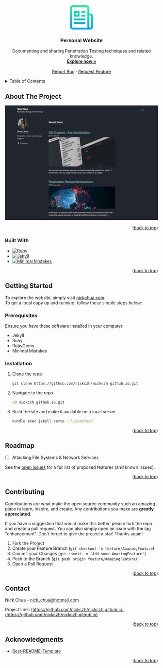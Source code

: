 <!-- Improved compatibility of back to top link: See: https://github.com/othneildrew/Best-README-Template/pull/73 -->
<a name="readme-top"></a>
<!--
*** Thanks for checking out the Best-README-Template. If you have a suggestion
*** that would make this better, please fork the repo and create a pull request
*** or simply open an issue with the tag "enhancement".
*** Don't forget to give the project a star!
*** Thanks again! Now go create something AMAZING! :D
-->



<!-- PROJECT SHIELDS -->
<!--
*** I'm using markdown "reference style" links for readability.
*** Reference links are enclosed in brackets [ ] instead of parentheses ( ).
*** See the bottom of this document for the declaration of the reference variables
*** for contributors-url, forks-url, etc. This is an optional, concise syntax you may use.
*** https://www.markdownguide.org/basic-syntax/#reference-style-links
-->



<!-- PROJECT LOGO -->
<br />
<div align="center">
  <a href="https://github.com/nickczh/nickczh.github.io">
    <img src="assets/images/readme_logo.png" alt="Logo" width="80" height="80">
  </a>

<h3 align="center">Personal Website</h3>

  <p align="center">
    Documenting and sharing Penetration Testing techniques and related knowledge.
    <br />
    <a href="https://nickchua.com"><strong>Explore now »</strong></a>
    <br />
    <br />
    <a href="https://github.com/nickczh/nickczh.github.io/issues">Report Bug</a>
    ·
    <a href="https://github.com/nickczh/nickczh.github.io/issues">Request Feature</a>
  </p>
</div>



<!-- TABLE OF CONTENTS -->
<details>
  <summary>Table of Contents</summary>
  <ol>
    <li>
      <a href="#about-the-project">About The Project</a>
      <ul>
        <li><a href="#built-with">Built With</a></li>
      </ul>
    </li>
    <li>
      <a href="#getting-started">Getting Started</a>
      <ul>
        <li><a href="#prerequisites">Prerequisites</a></li>
        <li><a href="#installation">Installation</a></li>
      </ul>
    </li>
    <li><a href="#usage">Usage</a></li>
    <li><a href="#roadmap">Roadmap</a></li>
    <li><a href="#contributing">Contributing</a></li>
    <li><a href="#license">License</a></li>
    <li><a href="#contact">Contact</a></li>
    <li><a href="#acknowledgments">Acknowledgments</a></li>
  </ol>
</details>



<!-- ABOUT THE PROJECT -->
## About The Project

[![Product Name Screen Shot][product-screenshot]](https://nickchua.com)

<p align="right">(<a href="#readme-top">back to top</a>)</p>



### Built With

* [![Ruby][Ruby.com]][Ruby-url]
* [![Jekyll][Jekyll.com]][Jekyll-url]
* [![Minimal Mistakes][Minimalmistakes.com]][Minimalmistakes-url]
<p align="right">(<a href="#readme-top">back to top</a>)</p>



<!-- GETTING STARTED -->
## Getting Started

To explore the website, simply visit [nickchua.com](nickchua.com).\
To get a local copy up and running, follow these simple steps below:

### Prerequisites

Ensure you have these software installed in your computer.
* Jekyll
* Ruby
* RubyGems
* Minimal Mistakes

### Installation

1. Clone the repo
   ```sh
   git clone https://github.com/nickczh/nickczh.github.io.git
   ```
3. Navigate to the repo
   ```sh
   cd nickczh.github.io.git
   ```
4. Build the site and make it available on a local server.
   ```sh
   bundle exec jekyll serve --livereload
   ```

<p align="right">(<a href="#readme-top">back to top</a>)</p>



<!-- ROADMAP -->
## Roadmap

- [ ] Attacking File Systems & Network Services 

See the [open issues](https://github.com/nickczh/nickczh.github.io/issues) for a full list of proposed features (and known issues).

<p align="right">(<a href="#readme-top">back to top</a>)</p>



<!-- CONTRIBUTING -->
## Contributing

Contributions are what make the open source community such an amazing place to learn, inspire, and create. Any contributions you make are **greatly appreciated**.

If you have a suggestion that would make this better, please fork the repo and create a pull request. You can also simply open an issue with the tag "enhancement".
Don't forget to give the project a star! Thanks again!

1. Fork the Project
2. Create your Feature Branch (`git checkout -b feature/AmazingFeature`)
3. Commit your Changes (`git commit -m 'Add some AmazingFeature'`)
4. Push to the Branch (`git push origin feature/AmazingFeature`)
5. Open a Pull Request

<p align="right">(<a href="#readme-top">back to top</a>)</p>



<!-- CONTACT -->
## Contact

Nick Chua - nick_chua@hotmail.com

Project Link: [https://github.com/nickczh/nickczh.github.io](https://github.com/nickczh/nickczh.github.io)

<p align="right">(<a href="#readme-top">back to top</a>)</p>



<!-- ACKNOWLEDGMENTS -->
## Acknowledgments

* [Best-README-Template](https://github.com/othneildrew/Best-README-Template)

<p align="right">(<a href="#readme-top">back to top</a>)</p>



<!-- MARKDOWN LINKS & IMAGES -->
<!-- https://www.markdownguide.org/basic-syntax/#reference-style-links -->
[contributors-shield]: https://img.shields.io/github/contributors/nickczh/nickczh.github.io.svg?style=for-the-badge
[contributors-url]: https://github.com/nickczh/nickczh.github.io/graphs/contributors
[forks-shield]: https://img.shields.io/github/forks/nickczh/nickczh.github.io.svg?style=for-the-badge
[forks-url]: https://github.com/nickczh/nickczh.github.io/network/members
[stars-shield]: https://img.shields.io/github/stars/nickczh/nickczh.github.io.svg?style=for-the-badge
[stars-url]: https://github.com/nickczh/nickczh.github.io/stargazers
[issues-shield]: https://img.shields.io/github/issues/nickczh/nickczh.github.io.svg?style=for-the-badge
[issues-url]: https://github.com/nickczh/nickczh.github.io/issues
[license-shield]: https://img.shields.io/github/license/nickczh/nickczh.github.io.svg?style=for-the-badge
[license-url]: https://github.com/nickczh/nickczh.github.io/blob/master/LICENSE.txt
[linkedin-shield]: https://img.shields.io/badge/-LinkedIn-black.svg?style=for-the-badge&logo=linkedin&colorB=555
[linkedin-url]: https://linkedin.com/in/linkedin_username
[product-screenshot]: assets/images/webpage_screenshot.png
[Next.js]: https://img.shields.io/badge/next.js-000000?style=for-the-badge&logo=nextdotjs&logoColor=white
[Next-url]: https://nextjs.org/
[React.js]: https://img.shields.io/badge/React-20232A?style=for-the-badge&logo=react&logoColor=61DAFB
[React-url]: https://reactjs.org/
[Vue.js]: https://img.shields.io/badge/Vue.js-35495E?style=for-the-badge&logo=vuedotjs&logoColor=4FC08D
[Vue-url]: https://vuejs.org/
[Angular.io]: https://img.shields.io/badge/Angular-DD0031?style=for-the-badge&logo=angular&logoColor=white
[Angular-url]: https://angular.io/
[Svelte.dev]: https://img.shields.io/badge/Svelte-4A4A55?style=for-the-badge&logo=svelte&logoColor=FF3E00
[Svelte-url]: https://svelte.dev/
[Laravel.com]: https://img.shields.io/badge/Laravel-FF2D20?style=for-the-badge&logo=laravel&logoColor=white
[Laravel-url]: https://laravel.com
[Bootstrap.com]: https://img.shields.io/badge/Bootstrap-563D7C?style=for-the-badge&logo=bootstrap&logoColor=white
[Bootstrap-url]: https://getbootstrap.com
[JQuery.com]: https://img.shields.io/badge/jQuery-0769AD?style=for-the-badge&logo=jquery&logoColor=white
[JQuery-url]: https://jquery.com 
[Ruby.com]: https://img.shields.io/badge/Ruby-red?styles=for-the-badge&logo=ruby&logoColor=maroon
[Ruby-url]: https://www.ruby-lang.org/en/
[Jekyll.com]: https://img.shields.io/badge/Jekyll-yellow?styles=for-the-badge&logo=jekyll&logoColor=white
[Jekyll-url]: https://jekyllrb.com
[Minimalmistakes.com]: https://img.shields.io/badge/Minimal_Mistakes-grey?styles=for-the-badge&logoColor=grey
[Minimalmistakes-url]: https://mmistakes.github.io/minimal-mistakes/